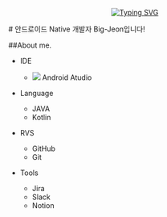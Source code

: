 <div align="center">

[![Typing SVG](https://readme-typing-svg.herokuapp.com/?color=6796e5&lines=hi,+i'm+AOSdeveloper&font=Dancing+Script&size=50&center=true&vCenter=true&width=600&height=80)](https://git.io/typing-svg)
<!--font: https://fonts.google.com/specimen/Redressed   Redressed,Festive --> 

</div>
# 안드로이드 Native 개발자 Big-Jeon입니다!

##About me.

* IDE
   * <img src="https://img.shields.io/badge/Android-34A853?style=flat-square&logo=ANDROID&logoColor=green"/> Android Atudio
     
* Language
   * JAVA
   * Kotlin
     
* RVS
   * GitHub
   * Git
     
* Tools
   * Jira
   * Slack
   * Notion
